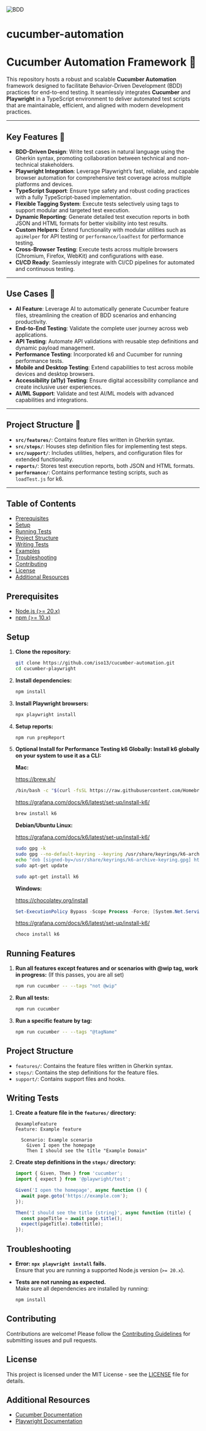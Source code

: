 ![BDD](docs/images/BDD.png)
# cucumber-automation

# Cucumber Automation Framework 🚀

This repository hosts a robust and scalable **Cucumber Automation** framework designed to facilitate Behavior-Driven Development (BDD) practices for end-to-end testing. It seamlessly integrates **Cucumber** and **Playwright** in a TypeScript environment to deliver automated test scripts that are maintainable, efficient, and aligned with modern development practices.

---

## Key Features 🌟
- **BDD-Driven Design**: Write test cases in natural language using the Gherkin syntax, promoting collaboration between technical and non-technical stakeholders.
- **Playwright Integration**: Leverage Playwright’s fast, reliable, and capable browser automation for comprehensive test coverage across multiple platforms and devices.
- **TypeScript Support**: Ensure type safety and robust coding practices with a fully TypeScript-based implementation.
- **Flexible Tagging System**: Execute tests selectively using tags to support modular and targeted test execution.
- **Dynamic Reporting**: Generate detailed test execution reports in both JSON and HTML formats for better visibility into test results.
- **Custom Helpers**: Extend functionality with modular utilities such as `apiHelper` for API testing or `performance/loadTest` for performance testing.
- **Cross-Browser Testing**: Execute tests across multiple browsers (Chromium, Firefox, WebKit) and configurations with ease.
- **CI/CD Ready**: Seamlessly integrate with CI/CD pipelines for automated and continuous testing.

---

## Use Cases 🎯
- **AI Feature**: Leverage AI to automatically generate Cucumber feature files, streamlining the creation of BDD scenarios and enhancing productivity.
- **End-to-End Testing**: Validate the complete user journey across web applications.
- **API Testing**: Automate API validations with reusable step definitions and dynamic payload management.
- **Performance Testing**: Incorporated k6 and Cucumber for running performance tests.
- **Mobile and Desktop Testing**: Extend capabilities to test across mobile devices and desktop browsers.
- **Accessibility (a11y) Testing**: Ensure digital accessibility compliance and create inclusive user experiences.
- **AI/ML Support**: Validate and test AI/ML models with advanced capabilities and integrations.

---

## Project Structure 📂
- **`src/features/`**: Contains feature files written in Gherkin syntax.
- **`src/steps/`**: Houses step definition files for implementing test steps.
- **`src/support/`**: Includes utilities, helpers, and configuration files for extended functionality.
- **`reports/`**: Stores test execution reports, both JSON and HTML formats.
- **`performance/`**: Contains performance testing scripts, such as `loadTest.js` for k6.

---

## Table of Contents
- [Prerequisites](#prerequisites)
- [Setup](#setup)
- [Running Tests](#running-tests)
- [Project Structure](#project-structure)
- [Writing Tests](#writing-tests)
- [Examples](#examples)
- [Troubleshooting](#troubleshooting)
- [Contributing](#contributing)
- [License](#license)
- [Additional Resources](#additional-resources)

## Prerequisites

- [Node.js (>= 20.x)](https://nodejs.org/)
- [npm (>= 10.x)](https://www.npmjs.com/)

## Setup

1. **Clone the repository:**

   ```sh
   git clone https://github.com/iso13/cucumber-automation.git
   cd cucumber-playwright
   ```

2. **Install dependencies:**

   ```sh
   npm install
   ```

3. **Install Playwright browsers:**

   ```sh
   npx playwright install
   ```

4. **Setup reports:**

   ```sh
   npm run prepReport
   ```

5. **Optional Install for Performance Testing k6 Globally: Install k6 globally on your system to use it as a CLI:**

   **Mac:**

   https://brew.sh/

   ```zsh
   /bin/bash -c "$(curl -fsSL https://raw.githubusercontent.com/Homebrew/install/HEAD/install.sh)"
   ```

   https://grafana.com/docs/k6/latest/set-up/install-k6/

   ```zsh
   brew install k6
   ```

   **Debian/Ubuntu Linux:**

   https://grafana.com/docs/k6/latest/set-up/install-k6/

   ```bash
   sudo gpg -k
   sudo gpg --no-default-keyring --keyring /usr/share/keyrings/k6-archive-keyring.gpg --keyserver hkp://keyserver.ubuntu.com:80 --recv-keys C5AD17C747E3415A3642D57D77C6C491D6AC1D69
   echo "deb [signed-by=/usr/share/keyrings/k6-archive-keyring.gpg] https://dl.k6.io/deb stable main" | sudo tee /etc/apt/sources.list.d/k6.list
   sudo apt-get update
   ```

   ```bash
   sudo apt-get install k6
   ```

   **Windows:**

   https://chocolatey.org/install

   ```powershell
   Set-ExecutionPolicy Bypass -Scope Process -Force; [System.Net.ServicePointManager]::SecurityProtocol = [System.Net.ServicePointManager]::SecurityProtocol -bor 3072; iex ((New-Object System.Net.WebClient).DownloadString('https://community.chocolatey.org/install.ps1'))
   ```

   https://grafana.com/docs/k6/latest/set-up/install-k6/

   ```powershell
   choco install k6
   ```

## Running Features

1. **Run all features except features and or scenarios with @wip tag, work in progress:** (If this passes, you are all set)

   ```sh
   npm run cucumber -- --tags "not @wip"
   ```

2. **Run all tests:**

   ```sh
   npm run cucumber
   ```

3. **Run a specific feature by tag:**

   ```sh
   npm run cucumber -- --tags "@tagName"
   ```

## Project Structure

- `features/`: Contains the feature files written in Gherkin syntax.
- `steps/`: Contains the step definitions for the feature files.
- `support/`: Contains support files and hooks.


## Writing Tests

1. **Create a feature file in the `features/` directory:**

   ```gherkin
   @exampleFeature
   Feature: Example feature

     Scenario: Example scenario
       Given I open the homepage
       Then I should see the title "Example Domain"
   ```

2. **Create step definitions in the `steps/` directory:**

   ```typescript
   import { Given, Then } from 'cucumber';
   import { expect } from '@playwright/test';

   Given('I open the homepage', async function () {
     await page.goto('https://example.com');
   });

   Then('I should see the title {string}', async function (title) {
     const pageTitle = await page.title();
     expect(pageTitle).toBe(title);
   });
   ```
## Troubleshooting

- **Error: `npx playwright install` fails.**  
  Ensure that you are running a supported Node.js version (`>= 20.x`).

- **Tests are not running as expected.**  
  Make sure all dependencies are installed by running:
  
  ```sh
  npm install
  ```

## Contributing

Contributions are welcome! Please follow the [Contributing Guidelines](CONTRIBUTING.md) for submitting issues and pull requests.

## License

This project is licensed under the MIT License - see the [LICENSE](LICENSE) file for details.

## Additional Resources

- [Cucumber Documentation](https://cucumber.io/docs/guides/10-minute-tutorial/)
- [Playwright Documentation](https://playwright.dev/docs/intro)

